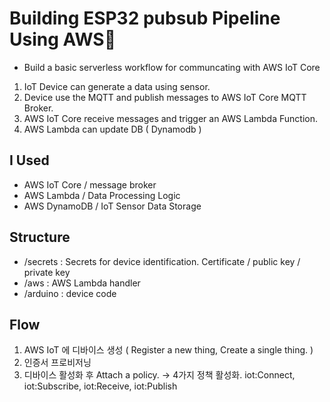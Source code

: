 # Building ESP32 pubsub Pipeline Using AWS💁

- Build a basic serverless workflow for communcating with AWS IoT Core

1. IoT Device can generate a data using sensor.
2. Device use the MQTT and publish messages to AWS IoT Core MQTT Broker.
3. AWS IoT Core receive messages and trigger an AWS Lambda Function.
4. AWS Lambda can update DB ( Dynamodb )

## I Used
- AWS IoT Core / message broker 
- AWS Lambda / Data Processing Logic 
- AWS DynamoDB / IoT Sensor Data Storage

## Structure
- /secrets : Secrets for device identification. Certificate / public key / private key 
- /aws : AWS Lambda handler 
- /arduino : device code

## Flow
1. AWS IoT 에 디바이스 생성 ( Register a new thing, Create a single thing. )
2. 인증서 프로비저닝
3. 디바이스 활성화 후 Attach a policy. -> 4가지 정책 활성화. iot:Connect, iot:Subscribe, iot:Receive, iot:Publish
